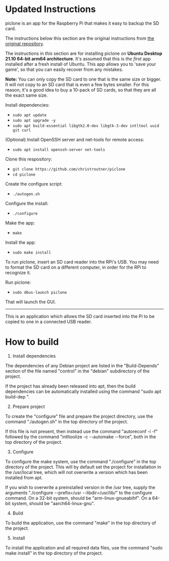 # Updated Instructions

piclone is an app for the Raspberry Pi that makes it easy to backup the SD card.

The instructions below this section are the original instructions from [the original repository](https://github.com/raspberrypi-ui/piclone).

The instructions in _this_ section are for installing piclone on **Ubuntu Desktop 21.10 64-bit arm64 architecture**. It's assumed that this is _the first_ app installed after a fresh install of Ubuntu. This app allows you to 'save your game', so that you can easily recover from any mistakes.

**Note:** You can only copy the SD card to one that is the same size or bigger. It will not copy to an SD card that is even a few bytes smaller. For this reason, it's a good idea to buy a 10-pack of SD cards, so that they are all the exact same size.

Install dependencies:

- `sudo apt update`
- `sudo apt upgrade -y`
- `sudo apt build-essential libgtk2.0-dev libgtk-3-dev intltool uuid git curl`

(Optional) Install OpenSSH server and net-tools for remote access:

- `sudo apt install openssh-server net-tools`

Clone this respository:

- `git clone https://github.com/christroutner/piclone`
- `cd piclone`

Create the configure script:

- `./autogen.sh`

Configure the install:

- `./configure`

Make the app:

- `make`

Install the app:

- `sudo make install`

To run piclone, insert an SD card reader into the RPi's USB. You may need to format the SD card on a different computer, in order for the RPi to recognize it.

Run piclone:

- `sudo dbus-launch piclone`

That will launch the GUI.

---

This is an application which allows the SD card inserted into the Pi to be copied to one in a connected USB reader.

# How to build

1. Install dependencies

The dependencies of any Debian project are listed in the "Build-Depends" section
of the file named "control" in the "debian" subdirectory of the project.

If the project has already been released into apt, then the build dependencies
can be automatically installed using the command "sudo apt build-dep <package-name>".

2. Prepare project

To create the "configure" file and prepare the project directory, use the command
"./autogen.sh" in the top directory of the project.

If this file is not present, then instead use the command "autoreconf -i -f"
followed by the command "intltoolize -c --automake --force", both in the top directory
of the project.

3. Configure

To configure the make system, use the command "./configure" in the top directory of
the project. This will by default set the project for installation in the /usr/local tree,
which will not overwrite a version which has been installed from apt.

If you wish to overwrite a preinstalled version in the /usr tree, supply the arguments
"./configure --prefix=/usr --libdir=/usr/lib/<library-location>" to the configure command.
On a 32-bit system, <library-location> should be "arm-linux-gnueabihf".
On a 64-bit system, <library-location> should be "aarch64-linux-gnu".

4. Build

To build the application, use the command "make" in the top directory of the project.

5. Install

To install the application and all required data files, use the command "sudo make install"
in the top directory of the project.
